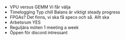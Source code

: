 * VPU versus GEMM
    Vi får välja
* Timelogging
    Typ chill
    Balans är viktigt
    steady progress
* FPGAs?
    Det finns, vi ska få specs och så.
    Allt ska 
* Arbetsrum
    YES
* Reguljära möten
    1 meeting a week
* Öppen för discord
    intressant

